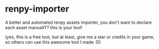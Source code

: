# renpy-importer
A better and automated renpy assets importer, you don't  want to declare each asset manuallY? this is your tool!

(yes, this is a free tool, but at least, give me a star or credits in your game, so others can use this awesome tool I made :D)
